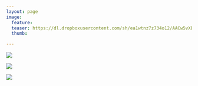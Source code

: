 ```yaml
---
layout: page
image:
  feature:
  teaser: https://dl.dropboxusercontent.com/sh/ea1wtnz7z734o12/AACw5vXBlh3RgLmKd8ZWd2P3a/abstraktit-muut/1/DS27358-245px.jpg
  thumb:

---
```


[![](https://dl.dropboxusercontent.com/sh/ea1wtnz7z734o12/AABdAepyy0SmulMnfVnWAWeZa/abstraktit-muut/1/DS27356-800px.jpg)](https://dl.dropboxusercontent.com/sh/ea1wtnz7z734o12/AACwas0N5n2NMuG7TgTC5ftma/abstraktit-muut/1/DS27356.jpg)

[![](https://dl.dropboxusercontent.com/sh/ea1wtnz7z734o12/AAC8IkriYvBblBcnsT_XQwpPa/abstraktit-muut/1/DS27358-800px.jpg)](https://dl.dropboxusercontent.com/sh/ea1wtnz7z734o12/AADFTJKkyArl5rF6JgTheAKIa/abstraktit-muut/1/DS27358.jpg)

[![](https://dl.dropboxusercontent.com/sh/ea1wtnz7z734o12/AAAWqOoqMaqq-d88RE6ZPNdWa/abstraktit-muut/1/DS27360-800px.jpg)](https://dl.dropboxusercontent.com/sh/ea1wtnz7z734o12/AAAPCBa4-gCGiYhid1gZHQs8a/abstraktit-muut/1/DS27360.jpg)
